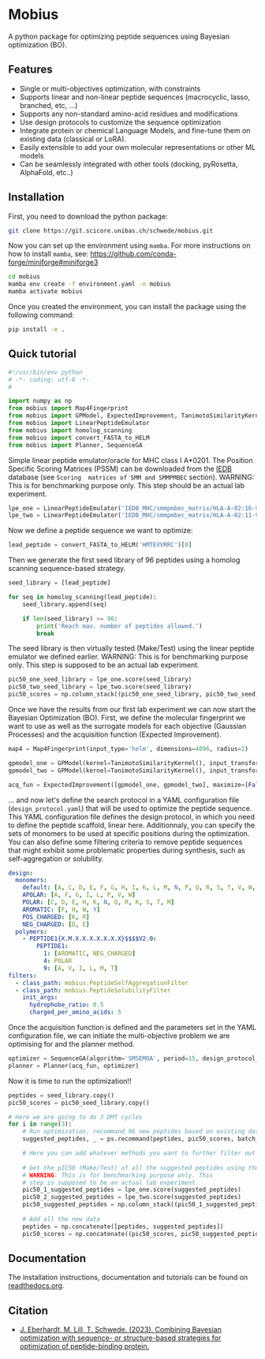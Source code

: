 # Mobius

A python package for optimizing peptide sequences using Bayesian optimization (BO).

## Features

- Single or multi-objectives optimization, with constraints
- Supports linear and non-linear peptide sequences (macrocyclic, lasso, branched, etc, ...)
- Supports any non-standard amino-acid residues and modifications
- Use design protocols to customize the sequence optimization
- Integrate protein or chemical Language Models, and fine-tune them on existing data (classical or LoRA).
- Easily extensible to add your own molecular representations or other ML models
- Can be seamlessly integrated with other tools (docking, pyRosetta, AlphaFold, etc..)

## Installation

First, you need to download the python package:
```bash
git clone https://git.scicore.unibas.ch/schwede/mobius.git
```

Now you can set up the environment using `mamba`. For more instructions on how to install `mamba`, see: https://github.com/conda-forge/miniforge#miniforge3 
```bash
cd mobius
mamba env create -f environment.yaml -n mobius
mamba activate mobius
```

Once you created the environment, you can install the package using the following command:
```bash
pip install -e .
```

## Quick tutorial

```python
#!/usr/bin/env python
# -*- coding: utf-8 -*-
#

import numpy as np
from mobius import Map4Fingerprint
from mobius import GPModel, ExpectedImprovement, TanimotoSimilarityKernel
from mobius import LinearPeptideEmulator
from mobius import homolog_scanning
from mobius import convert_FASTA_to_HELM
from mobius import Planner, SequenceGA
```

Simple linear peptide emulator/oracle for MHC class I A*0201. The Position Specific Scoring Matrices
(PSSM) can be downloaded from the [IEDB](http://tools.iedb.org/mhci/download/) database (see `Scoring 
matrices of SMM and SMMPMBEC` section). WARNING: This is for benchmarking purpose only. This step should be an 
actual lab experiment.
```python
lpe_one = LinearPeptideEmulator('IEDB_MHC/smmpmbec_matrix/HLA-A-02:16-9.txt')
lpe_two = LinearPeptideEmulator('IEDB_MHC/smmpmbec_matrix/HLA-A-02:11-9.txt')
```

Now we define a peptide sequence we want to optimize:
```python
lead_peptide = convert_FASTA_to_HELM('HMTEVVRRC')[0]
```

Then we generate the first seed library of 96 peptides using a homolog scanning sequence-based strategy.
```python
seed_library = [lead_peptide]

for seq in homolog_scanning(lead_peptide):
    seed_library.append(seq)

    if len(seed_library) >= 96:
        print('Reach max. number of peptides allowed.')
        break
```

The seed library is then virtually tested (Make/Test) using the linear peptide emulator we defined earlier.
WARNING: This is for benchmarking purpose only. This step is supposed to be an actual lab experiment.
```python
pic50_one_seed_library = lpe_one.score(seed_library)
pic50_two_seed_library = lpe_two.score(seed_library)
pic50_scores = np.column_stack((pic50_one_seed_library, pic50_two_seed_library))
```

Once we have the results from our first lab experiment we can now start the Bayesian Optimization (BO). First, 
we define the molecular fingerprint we want to use as well as the surrogate models for each objective (Gaussian Processes) 
and the acquisition function (Expected Improvement).
```python
map4 = Map4Fingerprint(input_type='helm', dimensions=4096, radius=1)

gpmodel_one = GPModel(kernel=TanimotoSimilarityKernel(), input_transformer=map4)
gpmodel_two = GPModel(kernel=TanimotoSimilarityKernel(), input_transformer=map4)

acq_fun = ExpectedImprovement([gpmodel_one, gpmodel_two], maximize=[False, False])
```

... and now let's define the search protocol in a YAML configuration file (`design_protocol.yaml`) that will be used 
to optimize the peptide sequence. This YAML configuration file defines the design protocol, in which you need 
to define the peptide scaffold, linear here. Additionnaly, you can specify the sets of monomers to be used at 
specific positions during the optimization.  You can also define some filtering criteria to remove peptide sequences 
that might exhibit some problematic properties during synthesis, such as self-aggregation or solubility.

```YAML
design:
  monomers: 
    default: [A, C, D, E, F, G, H, I, K, L, M, N, P, Q, R, S, T, V, W, Y]
    APOLAR: [A, F, G, I, L, P, V, W]
    POLAR: [C, D, E, H, K, N, Q, R, K, S, T, M]
    AROMATIC: [F, H, W, Y]
    POS_CHARGED: [K, R]
    NEG_CHARGED: [D, E]
  polymers:
    - PEPTIDE1{X.M.X.X.X.X.X.X.X}$$$$V2.0:
        PEPTIDE1:
          1: [AROMATIC, NEG_CHARGED]
          4: POLAR
          9: [A, V, I, L, M, T]
filters:
  - class_path: mobius.PeptideSelfAggregationFilter
  - class_path: mobius.PeptideSolubilityFilter
    init_args:
      hydrophobe_ratio: 0.5
      charged_per_amino_acids: 5

```

Once the acquisition function is defined and the parameters set in the YAML configuration file, we can initiate 
the multi-objective problem we are optimising for and the planner method.
```python
optimizer = SequenceGA(algorithm='SMSEMOA', period=15, design_protocol_filename='design_protocol.yaml')
planner = Planner(acq_fun, optimizer)
```

Now it is time to run the optimization!!
```python
peptides = seed_library.copy()
pic50_scores = pic50_seed_library.copy()

# Here we are going to do 3 DMT cycles
for i in range(3):
    # Run optimization, recommand 96 new peptides based on existing data
    suggested_peptides, _ = ps.recommand(peptides, pic50_scores, batch_size=96)

    # Here you can add whatever methods you want to further filter out peptides
    
    # Get the pIC50 (Make/Test) of all the suggested peptides using the MHC emulator
    # WARNING: This is for benchmarking purpose only. This 
    # step is supposed to be an actual lab experiment.
    pic50_1_suggested_peptides = lpe_one.score(suggested_peptides)
    pic50_2_suggested_peptides = lpe_two.score(suggested_peptides)
    pic50_suggested_peptides = np.column_stack((pic50_1_suggested_peptides, pic50_2_suggested_peptides))
    
    # Add all the new data
    peptides = np.concatenate([peptides, suggested_peptides])
    pic50_scores = np.concatenate((pic50_scores, pic50_suggested_peptides), axis=0)
```

## Documentation

The installation instructions, documentation and tutorials can be found on [readthedocs.org](https://mobius.readthedocs.io/en/latest/).

## Citation

* [J. Eberhardt, M. Lill, T. Schwede. (2023). Combining Bayesian optimization with sequence- or structure-based strategies for optimization of peptide-binding protein.](https://doi.org/10.26434/chemrxiv-2023-b7l81)
